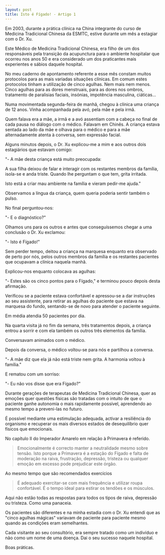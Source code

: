 ```yaml
---
layout: post
title: Isto é Fígado! - Artigo 1
---
```

Em 2003, durante a prática clínica na China integrante do curso de Medicina Tradicional Chinesa da ESMTC, estive durante um mês a estagiar com o Dr. Xu.

Este Médico de Medicina Tradicional Chinesa, era filho de um dos responsáveis pela transição da acupunctura para o ambiente hospitalar que ocorreu nos anos 50 e era considerado um dos praticantes mais experientes e sábios daquele hospital.

No meu caderno de apontamento referente a esse mês constam muitos protocolos para as mais variadas situações clínicas. Em comum estes protocolos tinham a utilização de cinco agulhas. Nem mais nem menos. Cinco agulhas para as dores menstruais, para as dores nos ombros, tratamento de paralisias faciais, insónias, impotência masculina, ciáticas...

Numa movimentada segunda-feira de manhã, chegou à clínica uma criança de 12 anos. Vinha acompanhada pela avó, pela mãe e pela irmã.

Quem falava era a mãe, a irmã e a avó assentiam com a cabeça no final de cada pausa no diálogo com o médico. Falavam em Chinês. A criança estava sentada ao lado da mãe e olhava para o médico e para a mãe alternadamente atenta à conversa, sem expressão facial. 

Alguns minutos depois, o Dr. Xu explicou-me a mim e aos outros dois estagiários que estavam comigo: 

"- A mãe desta criança está muito preocupada: 

A sua filha deixou de falar e interagir com os restantes membros da família, isola-se e anda triste. Quando lhe perguntam o que tem, grita irritada.

Isto está a criar mau ambiente na família e vieram pedir-me ajuda."

Observamos a língua da criança, quem queria poderia sentir também o pulso. 

No final perguntou-nos: 

"- E o diagnóstico?"

Olhamos uns para os outros e antes que conseguíssemos chegar a uma conclusão o Dr. Xu exclamou:

"- Isto é Fígado!"

Sem perder tempo, deitou a criança na marquesa enquanto era observado de perto por nós, pelos outros membros da família e os restantes pacientes que ocupavam a clínica naquela manhã.   

Explicou-nos enquanto colocava as agulhas:

"- Estes são os cinco pontos para o Fígado," e terminou pouco depois desta afirmação. 

Verificou se a paciente estava confortável e apressou-se a dar instruções ao seu assistente, para retirar as agulhas do paciente que estava na marquesa do fundo, sentando-se de novo para atender o paciente seguinte.

Em média atendia 50 pacientes por dia. 

Na quarta visita já no fim da semana, três tratamentos depois, a criança entrou a sorrir e com ela também os outros três elementos da família. 

Conversavam animados com o médico.

Depois da conversa, o médico voltou-se para nós e partilhou a conversa.

"- A mãe diz que ela já não está triste nem grita. A harmonia voltou à família."

E rematou com um sorriso:

"- Eu não vos disse que era Fígado?" 

Durante gerações de terapeutas de Medicina Tradicional Chinesa, quer as emoções quer questões físicas são tratadas com o intuito de que o paciente ganhe autonomia o mais rapidamente possível, aprendendo ao mesmo tempo a preveni-las no futuro.  

É possível mediante uma estimulação adequada, activar a resiliência do organismo e recuperar os mais diversos estados de desequilíbrio quer físicos que emocionais.  

No capítulo II do Imperador Amarelo em relação à Primavera é referido.  

>Emocionalmente é correcto manter a neutralidade mesmo sobre tensão. Isto porque a Primavera é a estação do Fígado e falta de moderação na raiva, frustração, depressão, tristeza ou qualquer emoção em excesso pode prejudicar este órgão.

Ao mesmo tempo que são recomendados exercícios 

>É adequado exercitar-se com mais frequência e utilizar roupa confortável. É o tempo ideal para estirar os tendões e os músculos.

Aqui não estão todas as respostas para todos os tipos de raiva, depressão ou tristeza. Como uma panaceia.

Os pacientes são diferentes e na minha estadia com o Dr. Xu entendi que as "cinco agulhas mágicas" variavam de paciente para paciente mesmo quando as condições eram semelhantes. 

Cada visitante ao seu consultório, era sempre tratado como um indivíduo e não como um nome de uma doença. Dai o seu sucesso naquele hospital. 

Boas práticas. 
